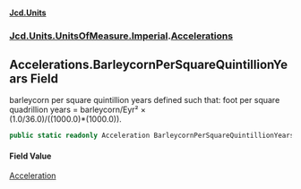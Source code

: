 #### [Jcd.Units](index.md 'index')
### [Jcd.Units.UnitsOfMeasure.Imperial](Jcd.Units.UnitsOfMeasure.Imperial.md 'Jcd.Units.UnitsOfMeasure.Imperial').[Accelerations](Accelerations.md 'Jcd.Units.UnitsOfMeasure.Imperial.Accelerations')

## Accelerations.BarleycornPerSquareQuintillionYears Field

barleycorn per square quintillion years defined such that: foot per square quadrillion years = barleycorn/Eyr² ×  
(1.0/36.0)/((1000.0)*(1000.0)).

```csharp
public static readonly Acceleration BarleycornPerSquareQuintillionYears;
```

#### Field Value
[Acceleration](Acceleration.md 'Jcd.Units.UnitTypes.Acceleration')